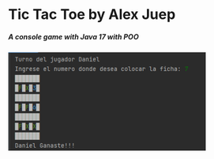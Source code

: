 # Tic Tac Toe by Alex Juep
##### A console game with Java 17 with POO
<img src="https://github.com/aduii/tic-tac-toe/blob/master/screens/tictactoe.png" alt="Tic Tac Toe" width="400" height="200">
